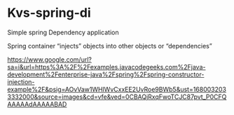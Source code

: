 # Kvs-spring-di

Simple spring Dependency application

Spring container “injects” objects into other objects or “dependencies”


https://www.google.com/url?sa=i&url=https%3A%2F%2Fexamples.javacodegeeks.com%2Fjava-development%2Fenterprise-java%2Fspring%2Fspring-constructor-injection-example%2F&psig=AOvVaw1WHlWvCxxEE2UvRoe9BWb5&ust=1680032033332000&source=images&cd=vfe&ved=0CBAQjRxqFwoTCJC87pvt_P0CFQAAAAAdAAAAABAD

